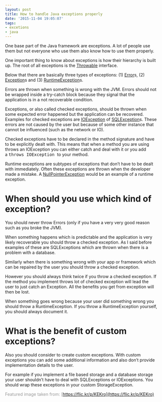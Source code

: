 ```yaml
---
layout: post
title: How to handle Java exceptions properly
date: '2015-11-04 19:05:07'
tags:
- excetions
- java
---
```



One base part of the Java framework are exceptions. A lot of people use them but not everyone who use them also know how to use them properly.

One important thing to know about exceptions is how their hierarchy is built up. The root of all exceptions is the [Throwable](http://docs.oracle.com/javase/7/docs/api/index.html?java/lang/Throwable.html) interface.

Below that there are basically three types of exceptions: (1) [Error](http://docs.oracle.com/javase/7/docs/api/java/lang/Error.html)s, (2) [Exception](http://docs.oracle.com/javase/7/docs/api/java/lang/Exception.html)s and (3) [RuntimeException](http://docs.oracle.com/javase/7/docs/api/java/lang/RuntimeException.html)s.

Errors are thrown when something is wrong with the JVM. Errors should not be wrapped inside a try-catch block because they signal that the application is in a not recoverable condition.

Exceptions, or also called checked exceptions, should be thrown when some expected error happened but the application can be recovered. Examples for checked exceptions are [IOException](http://docs.oracle.com/javase/7/docs/api/java/io/IOException.html) of [SQLException](http://docs.oracle.com/javase/7/docs/api/java/sql/SQLException.html)s. These errors are not caused by the user but because of some other instance that cannot be influenced (such as the network or IO).

Checked exceptions have to be declared in the method signature and have to be explicitly dealt with. This means that when a method you are using throws an IOException you can either catch and deal with it or you add a <span style="font-family: monospace;">throws IOException </span>to your method.

Runtime exceptions are subtypes of exceptions that don’t have to be dealt with immediately. Often these exceptions are thrown when the developer made a mistake. A [NullPointerException](http://docs.oracle.com/javase/7/docs/api/java/lang/NullPointerException.html) would be an example of a runtime exception.


# When should you use which kind of exception?

You should never throw Errors (only if you have a very very good reason such as you broke the JVM).

When something happens which is predictable and the application is very likely recoverable you should throw a checked exception. As I said before examples of these are SQLExceptions which are thrown when there is a problem with a database.

Similarly when there is something wrong with your app or framework which can be repaired by the user you should throw a checked exception.

However you should always think twice if you throw a checked exception. If the method you implement throws lot of checked exception will lead the user to just catch an Exception. All the benefits you get from exception will then be lost.

When something goes wrong because your user did something wrong you should throw a RuntimeException. If you throw a RuntimeException yourself, you should always document it.


# What is the benefit of custom exceptions?

Also you should consider to create custom exceptions. With custom exceptions you can add some additional information and also don’t provide implementation details to the user.

For example if you implement a file based storage and a database storage your user shouldn’t have to deal with SQLExceptions or IOExceptions. You should wrap these exceptions in your custom StorageException.

<span style="color: #999999;">Featured image taken from: [https://flic.kr/p/KEKro](https://flic.kr/p/KEKro)</span>


